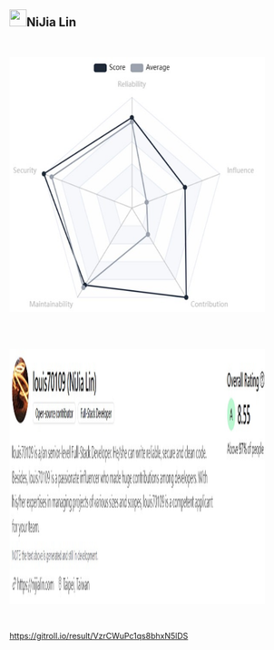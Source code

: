 <h2><a id="user-content-nijia-lin" class="anchor" aria-hidden="true" tabindex="-1" href="#nijia-lin"><span aria-hidden="true" class="octicon octicon-link"></span></a>
<a target="_blank" rel="noopener noreferrer nofollow" href="https://camo.githubusercontent.com/a2ed862ba2b5faed1539062050ec7bd1c072870acfd82510cb65a38bf4a1a180/68747470733a2f2f7370726f66696c652e6c696e652d7363646e2e6e65742f30684b76546f35346a7946466c354667656d6f6c78714a676c47467a4e615a30314c584852616278684654446c4e493174614269565a61423543536a74484a31594a41434a534e307846486a703142574d5f5a30446f6258346d536d35414946454d584868627551"><img src="https://camo.githubusercontent.com/a2ed862ba2b5faed1539062050ec7bd1c072870acfd82510cb65a38bf4a1a180/68747470733a2f2f7370726f66696c652e6c696e652d7363646e2e6e65742f30684b76546f35346a7946466c354667656d6f6c78714a676c47467a4e615a30314c584852616278684654446c4e493174614269565a61423543536a74484a31594a41434a534e307846486a703142574d5f5a30446f6258346d536d35414946454d584868627551" width="30" height="30" data-canonical-src="https://sprofile.line-scdn.net/0hKvTo54jyFFl5FgemolxqJglGFzNaZ01LXHRabxhFTDlNI1taBiVZaB5CSjtHJ1YJACJSN0xFHjp1BWM_Z0DobX4mSm5AIFEMXHhbuQ" style="max-width: 100%;"></a>NiJia Lin</h2><br><p><a target="_blank" rel="noopener noreferrer" href="https://github.com/louis70109/ideas-tree/blob/master/images/491448579508929035.png"><img src="https://github.com/louis70109/ideas-tree/raw/master/images/491448579508929035.png" width="450" height="450" style="max-width: 100%;"></a></p>
<br /><p><br><a target="_blank" rel="noopener noreferrer" href="https://github.com/louis70109/ideas-tree/blob/master/images/491448769863745846.png"><img src="https://github.com/louis70109/ideas-tree/raw/master/images/491448769863745846.png" width="450" height="450" style="max-width: 100%;"></a></p>
<br /><p><a href="https://gitroll.io/result/VzrCWuPc1qs8bhxN5lDS" rel="nofollow">https://gitroll.io/result/VzrCWuPc1qs8bhxN5lDS</a></p>
